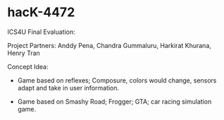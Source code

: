 # hacK-4472
ICS4U Final Evaluation:

Project Partners: Anddy Pena, Chandra Gummaluru, Harkirat Khurana, Henry Tran

Concept Idea:

- Game based on reflexes; Composure, colors would change, sensors adapt and take in user information.

- Game based on Smashy Road; Frogger; GTA; car racing simulation game.
